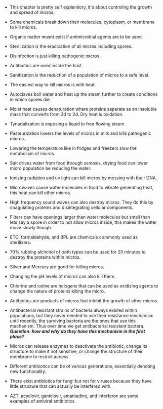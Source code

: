 
- This chapter is pretty self explanitory, it's about controling the growth and spread of micros. 

- Some chemicals break down their molecules, cytoplasm, or membrane to kill micros. 

- Organic matter musnt exist if anitmicrobial agents are to be used. 

- Sterilization is the eradication of all micros including spores. 

- Disinfection is just killing pathogenic micros. 

- Antibiotics are used inside the host. 

- Sanitization is the reduction of a population of micros to a safe level. 

- The easiest way to kill micros is with heat. 

- Autoclaves boil water and heat up the steam further to create conditions in which spores die. 

- Moist heat causes denaturation where proteins seperate as an insoluble mass that converts from 3d to 2d. Dry heat is oxidation. 

- Tynadalization is exposing a liquid to free flowing steam

- Pasteurization lowers the levels of micros in milk and kills pathogenic micros. 

- Lowering the temperature like in fridges and freezers slow the metabolism of micros. 

- Salt drives water from food through osmosis, drying food can lower micro population be reducing the water. 

- Ionizing radiation and uv light can kill micros by messing with their DNA. 

- Microwaves cause water molecules in food to vibrate generating heat, this heat can kill other micros. 

- High frequency sound waves can also destroy micros. They do this by coagulating proteins and disintegrating cellular components. 

- Filters can have openings larger than water molecules but small than lets say a spore in order to not allow micros inside, this makes the water move slowly though. 

- ETO, formaldehyde, and BPL are chemicals commonly used as sterilizers. 

- 70% rubbing alchohol of both types can be used for 20 minutes to destroy the proteins within micros. 

- Silver and Mercury are good for killing micros. 

- Changing the pH levels of micros can also kill them. 

- Chlorine and iodine are halogens that can be used as oxidizing agents to change the nature of proteins killing the micro. 

- Antibiotics are products of micros that inhibit the growth of other micros. 

- Antibacterial resistant strains of bacteria always existed within populations, but they never needed to use their resistance mechanism until recently, the surviving bacteria are the ones that use this mechanism. Thus over time we get antibacterial resistant bactera. ***Question: how and why do they have this mechanism in the first place?*** 

- Micros can release enzymes to deactivate the antibiotic, change its structure to make it not sensitive, or change the structure of their membrane to restrict access. 

- Different antibiotics can be of various generations, essentially denoting new functionality. 

- There exist antibiotics for fungi but not for viruses because they have little structure that can actually be interfered with. 

- AZT, acyclovir, ganiclovir, amantadine, and interferon are some examples of antiviral antibiotics. 